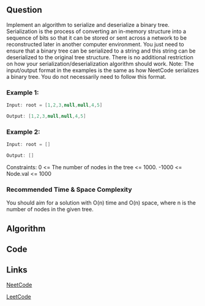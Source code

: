## Question
Implement an algorithm to serialize and deserialize a binary tree.
Serialization is the process of converting an in-memory structure into a sequence of bits so that it can be stored or sent across a network to be reconstructed later in another computer environment.
You just need to ensure that a binary tree can be serialized to a string and this string can be deserialized to the original tree structure. There is no additional restriction on how your serialization/deserialization algorithm should work.
Note: The input/output format in the examples is the same as how NeetCode serializes a binary tree. You do not necessarily need to follow this format.
### Example 1:



```java
Input: root = [1,2,3,null,null,4,5]

Output: [1,2,3,null,null,4,5]

```
### Example 2:


```java
Input: root = []

Output: []

```
Constraints:
0 <= The number of nodes in the tree <= 1000.
-1000 <= Node.val <= 1000


### Recommended Time & Space Complexity

You should aim for a solution with O(n) time and O(n) space, where n is the number of nodes in the given tree.





## Algorithm

## Code

## Links

[NeetCode](https://neetcode.io/problems/serialize-and-deserialize-binary-tree)

[LeetCode](https://leetcode.com/problems/serialize-and-deserialize-binary-tree)
